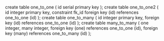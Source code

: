 create table one_to_one (
	id serial primary key
);
create table one_to_one2 (
	id integer primary key,
	constraint fk_id foreign key (id) references one_to_one (id)
);
create table one_to_many (
	id integer primary key,
	foreign key (id) references one_to_one (id)
);
create table many_to_many (
	one integer,
	many integer,
	foreign key (one) references one_to_one (id),
	foreign key (many) references one_to_many (id)
);